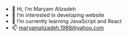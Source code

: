 - 👋 Hi, I’m Maryam Alizadeh
- 👀 I’m interested in developing website
- 🌱 I’m currently learning JavaScript and React
- 📫 maryamalizadeh.1988@yahoo.com

<!---
maryamalizadeh1988/maryamalizadeh1988 is a ✨ special ✨ repository because its `README.md` (this file) appears on your GitHub profile.
You can click the Preview link to take a look at your changes.
--->

